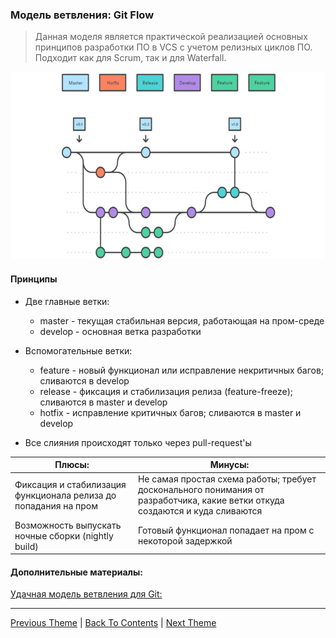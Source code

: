 ### Модель ветвления: Git Flow 

> Данная моделя является практической реализацией основных принципов разработки ПО в VCS с учетом релизных циклов ПО. 
Подходит как для Scrum, так и для Waterfall.

<img src="https://github.com/eldaroid/pictures/blob/master/other/GitFlow.png" alt="alt text" width="600" height="300">

#### Принципы

* Две главные ветки:

    * master - текущая стабильная версия, работающая на пром-среде
    * develop - основная ветка разработки

* Вспомогательные ветки:

    * feature - новый функционал или исправление некритичных багов; сливаются в develop
    * release - фиксация и стабилизация релиза (feature-freeze); сливаются в master и develop
    * hotfix - исправление критичных багов; сливаются в master и develop

* Все слияния происходят только через pull-request'ы

| Плюсы: | Минусы: |
| ------------- |------------------|
| Фиксация и стабилизация функционала релиза до попадания на пром | Не самая простая схема работы; требует досконального понимания от разработчика, какие ветки откуда создаются и куда сливаются |
| Возможность выпускать ночные сборки (nightly build) | Готовый функционал попадает на пром с некоторой задержкой |

#### Дополнительные материалы:

[Удачная модель ветвления для Git:](https://habr.com/ru/post/106912/)

---

[Previous Theme](/Common/Terminal/Git.md) | [Back To Contents](https://github.com/eldaroid/iOSWiki) |  [Next Theme](/Common/Git/Githubflow.md)
